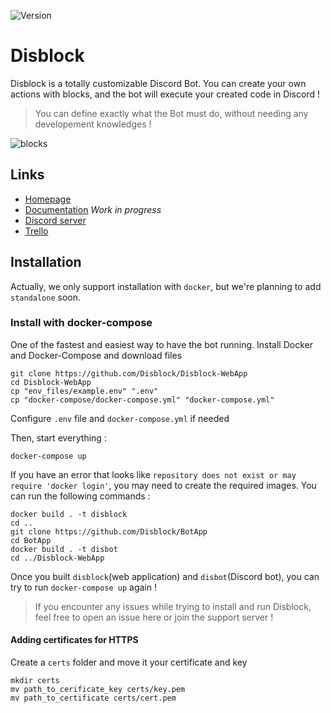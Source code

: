 ![Version](https://img.shields.io/github/package-json/v/Disblock/WebApp/master?color=green&label=Version)
# Disblock

Disblock is a totally customizable Discord Bot.
You can create your own actions with blocks, and the bot will execute your created code in Discord !

> You can define exactly what the Bot must do, without needing any developement knowledges !

![blocks](https://user-images.githubusercontent.com/75009579/191807918-dcbf51f5-7be4-4e93-a6e2-f485164fba68.jpg)



## Links

- [Homepage](https://disblock.xyz/)
- [Documentation](https://docs.disblock.xyz/) *Work in progress*
- [Discord server](https://discord.gg/4b6j3UBKWp)
- [Trello](https://trello.com/b/rhMRsf4I/development)

## Installation

Actually, we only support installation with `docker`, but we're planning to add `standalone` soon.

### Install with docker-compose
One of the fastest and easiest way to have the bot running.
Install Docker and Docker-Compose and download files
```
git clone https://github.com/Disblock/Disblock-WebApp
cd Disblock-WebApp
cp "env_files/example.env" ".env"
cp "docker-compose/docker-compose.yml" "docker-compose.yml"
```
Configure  `.env` file and `docker-compose.yml` if needed

Then, start everything :
```
docker-compose up
```
If you have an error that looks like `repository does not exist or may require 'docker login'`, you may need to create the required images. You can run the following commands :
```
docker build . -t disblock
cd ..
git clone https://github.com/Disblock/BotApp
cd BotApp
docker build . -t disbot
cd ../Disblock-WebApp
```
Once you built `disblock`(web application) and `disbot`(Discord bot), you can try to run `docker-compose up` again !

> If you encounter any issues while trying to install and run Disblock, feel free to open an issue here or join the support server !

#### Adding certificates for HTTPS
Create a `certs` folder and move it your certificate and key
```
mkdir certs
mv path_to_cerificate_key certs/key.pem
mv path_to_certificate certs/cert.pem
```
